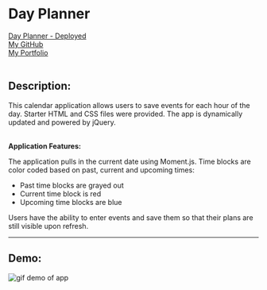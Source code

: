 # Day Planner

[Day Planner - Deployed](https://jungjungie.github.io/Day-Planner/)
<br>
[My GitHub](https://github.com/jungjungie)
<br>
[My Portfolio](https://jungjungie.github.io/)
<br>
<br>

## Description:

This calendar application allows users to save events for each hour of the day. Starter HTML and CSS files were provided. The app is dynamically updated and powered by jQuery. 
<br>
<br>

**Application Features:**

The application pulls in the current date using Moment.js. Time blocks are color coded based on past, current and upcoming times: 
- Past time blocks are grayed out
- Current time block is red
- Upcoming time blocks are blue

Users have the ability to enter events and save them so that their plans are still visible upon refresh. 



***
## Demo:
![gif demo of app]()
